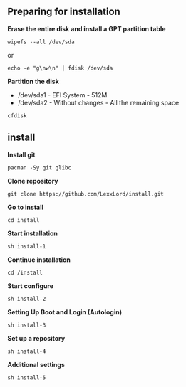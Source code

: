 ## Preparing for installation

**Erase the entire disk and install a GPT partition table**

```shell
wipefs --all /dev/sda
```

or

```shell
echo -e "g\nw\n" | fdisk /dev/sda
```

**Partition the disk**

- /dev/sda1 - EFI System - 512M
- /dev/sda2 - Without changes - All the remaining space

```shell
cfdisk
```

## install

**Install git**

```shell
pacman -Sy git glibc
```

**Clone repository**

```shell
git clone https://github.com/LexxLord/install.git
```

**Go to install**

```shell
cd install
```

**Start installation**

```shell
sh install-1
```

**Continue installation**

```shell
cd /install
```

**Start configure**

```shell
sh install-2
```

**Setting Up Boot and Login (Autologin)**

```shell
sh install-3
```

**Set up a repository**

```shell
sh install-4
```

**Additional settings**

```shell
sh install-5
```
